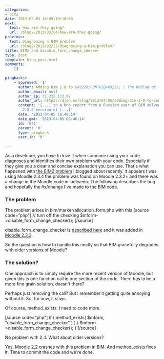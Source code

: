 ```yaml
---
categories:
- bim2
date: 2013-03-03 18:09:10+10:00
next:
  text: How are they going?
  url: /blog2/2013/03/04/how-are-they-going/
previous:
  text: Diagnosing a BIM problem
  url: /blog2/2013/02/27/diagnosing-a-bim-problem/
title: BIM2 and disable_form_change_checker
type: post
template: blog-post.html
comments:
    []
    
pingbacks:
    - approved: '1'
      author: Adding bim 2.0 to &#8220;CONTRIB&#8221; | The Weblog of (a) David Jones
      author_email: null
      author_ip: 72.232.113.87
      author_url: https://djon.es/blog/2013/04/05/adding-bim-2-0-to-contrib/
      content: '[...] to a bug report from a Russian user of BIM solved a problem with
        2.3.2 version of [...]'
      date: '2013-04-05 16:46:14'
      date_gmt: '2013-04-05 06:46:14'
      id: '641'
      parent: '0'
      type: pingback
      user_id: '0'
    
---
```

As a developer, you have to love it when someone using your code diagnoses and identifies their own problem with your code. Especially if they give you a clear and concise explanation you can use. That's what happened with [the BIM2 problem](/blog2/2013/02/27/diagnosing-a-bim-problem/) I blogged about recently. It appears I was using Moodle 2.3.4 the problem was found on Moodle 2.3.2+ and there was a change in the Moodle code in-between. The following describes the bug and hopefully the fix/change I've made to the BIM code.

### The problem

The problem arises in bim/marker/allocation\_form.php with this \[source code="php"\] // turn off the checking $mform->disable\_form\_change\_checker(); \[/source\]

disable\_form\_change\_checker is [described here](http://docs.moodle.org/dev/lib/formslib.php_Form_Definition#disable_form_change_checker) and it was added in [Moodle 2.3.3](http://docs.moodle.org/dev/Moodle_2.3.3_release_notes).

So the question is how to handle this neatly so that BIM gracefully degrades with older versions of Moodle?

### The solution?

One approach is to simply require the more recent version of Moodle, but given this is one function call in one section of the code. There has to be a more fine grain solution, doesn't there?

Perhaps just removing the call? But I remember it getting quite annoying without it. So, for now, it stays.

Of course, method\_exists. I need to code more.

\[source code="php"\] if ( method\_exists( $mform, "disable\_form\_change\_checker" ) ) { $mform->disable\_form\_change\_checker(); } \[/source\]

No problem with 2.4. What about older versions?

Yes, Moodle 2.2 crashes with this problem in BIM. And method\_exists fixes it. Time to commit the code and we're done.